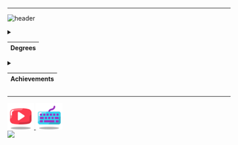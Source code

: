 ***
![header](https://capsule-render.vercel.app/api?text=azozrazoz&animation=fadeIn&type=waving&color=gradient&height=100)

<details>
<summary style="
			-ms-user-select: none; 
			-moz-user-select: none; 
			-webkit-user-select: none; 
			user-select: none;">

|Degrees|
|-------|

</summary>

1. A third-year student of the CATEC College.<br/>Specialty robotics and embedded systems technician.
2. Student IT-STEP academy.
3. Graduate of the Kokshetau music school.

</details>

<details>
<summary style="
			-ms-user-select: none; 
			-moz-user-select: none; 
			-webkit-user-select: none; 
			user-select: none;">

|Achievements|
|-------|

</summary>

* Prize-winner of the All-Russian marathon festival "DETalka".
* Time record for assembling a Rubik's cube: <span style="color:blue;">**16.2 с.**</span>
* Graduated from the music school with honors.
* 500+ youtube subscribers :).
* Winner of the WorldSkills Regional Championship.
* ~~Winner of the WorldSkills National championship.~~
* ~~Winner of the WorldSkills World championship.~~

</details>

***

<div>

<a href="https://www.youtube.com/@doshan" target="blank">
<img src="youtube-128.png" height="60"/>
</a>
<a href="https://monkeytype.com/profile/imka" target="blank">
<img src="keyboard-64.png" height="60"/>
</a>
<br />
<a href="https://www.codewars.com/users/azozrazoz" target="blank">
<img src="https://www.codewars.com/users/azozrazoz/badges/large" height="30"/>
</a>

</div>
